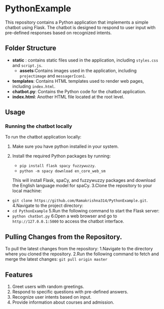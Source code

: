 # PythonExample
This repository contains a Python application that implements a simple chatbot using Flask. The chatbot is designed to respond to user input with pre-defined responses based on recognized intents.
## Folder Structure
- **static** : contains static files used in the application, including `styles.css` and `script.js`.
   - **assets**:Contains images used in the application, including `projectimage` and `messagerIcon1`.
- **templates**: Contains HTML templates used to render web pages, including `index.html`.
- **chatbot.py**: Contains the Python code for the chatbot application.
- **index.html**: Another HTML file located at the root level.
## Usage
### Running the chatbot locally
To run the chatbot application locally:
1. Make sure you have python installed in your system.
2. Install the required Python packages by running:
   - `pip install flask spacy fuzzywuzzy`.
   - `python -m spacy download en_core_web_sm`
     
   This will install Flask, spaCy, and fuzzywuzzy packages and download the English language model for spaCy.
3.Clone the repository to your local machine:
 - `git clone https://github.com/Ramakrishna314/PythonExample.git`.
4.Navigate to the project directory:
  - `cd PythonExample`
5.Run the following command to start the Flask server:
  - `python chatbot.py`
6.Open a web browser and go to `http://127.0.0.1:5000` to access the chatbot interface.

## Pulling Changes from the Repository.
To pull the latest changes from the repository:
1.Navigate to the directory where you cloned the repository.
2.Run the following command to fetch and merge the latest changes:
 `git pull origin master`

## Features 
1. Greet users with random greetings.
2. Respond to specific questions with pre-defined answers.
3. Recognize user intents based on input.
4. Provide information about courses and admission.



